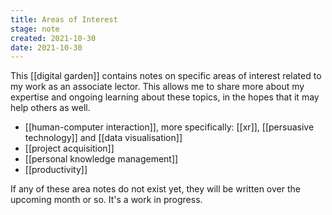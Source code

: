 ```yaml
---
title: Areas of Interest
stage: note
created: 2021-10-30
date: 2021-10-30
---
```

This [[digital garden]] contains notes on specific areas of interest related to my work as an associate lector. This allows me to share more about my expertise and ongoing learning about these topics, in the hopes that it may help others as well.

- [[human-computer interaction]], more specifically: [[xr]], [[persuasive technology]] and [[data visualisation]]
- [[project acquisition]]
- [[personal knowledge management]] 
- [[productivity]]

If any of these area notes do not exist yet, they will be written over the upcoming month or so. It's a work in progress.
